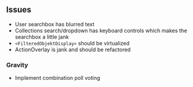 ## Issues

- User searchbox has blurred text
- Collections search/dropdown has keyboard controls which makes the searchbox a little jank
- `<FilteredObjektDisplay>` should be virtualized
- ActionOverlay is jank and should be refactored

### Gravity

- Implement combination poll voting
